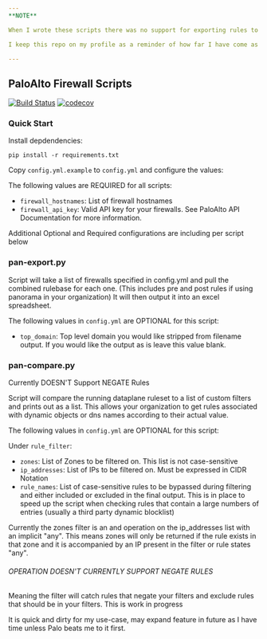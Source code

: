 ```yaml
---
**NOTE**

When I wrote these scripts there was no support for exporting rules to an excel spreadsheet. PanOS now supports this natively. The Dataplane script may still be useful but due to lack of personal testing equipment I have been unable to verify it on versions of PANOS greater than 7.0 so use at own risk.

I keep this repo on my profile as a reminder of how far I have come as this was one of the very first python projects I attempted. The code is very very ugly especially at the beginning. But it is a beautiful reminder to me.

---
```


## PaloAlto Firewall Scripts
[![Build Status](https://travis-ci.org/shepherdjay/pan-os-scripts.svg?branch=master)](https://travis-ci.org/shepherdjay/pan-os-scripts) [![codecov](https://codecov.io/gh/shepherdjay/pan-os-scripts/branch/master/graph/badge.svg)](https://codecov.io/gh/shepherdjay/pan-os-scripts)


### Quick Start

Install depdendencies:

```
pip install -r requirements.txt
```

Copy `config.yml.example` to `config.yml` and configure the values:

The following values are REQUIRED for all scripts:

- `firewall_hostnames`: List of firewall hostnames
- `firewall_api_key`: Valid API key for your firewalls. See PaloAlto API Documentation for more information.

Additional Optional and Required configurations are including per script below

### pan-export.py

Script will take a list of firewalls specified in config.yml and pull the combined rulebase for each one.
(This includes pre and post rules if using panorama in your organization)
It will then output it into an excel spreadsheet.

The following values in `config.yml` are OPTIONAL for this script:

- `top_domain`: Top level domain you would like stripped from filename output. If you would like the output as is leave this value blank.

### pan-compare.py

Currently DOESN'T Support NEGATE Rules

Script will compare the running dataplane ruleset to a list of custom filters and prints out as a list.
This allows your organization to get rules associated with dynamic objects or dns names according to their actual value.

The following values in `config.yml` are OPTIONAL for this script:

Under `rule_filter`:

  - `zones`: List of Zones to be filtered on. This list is not case-sensitive
  - `ip_addresses`: List of IPs to be filtered on. Must be expressed in CIDR Notation
  - `rule_names`: List of case-sensitive rules to be bypassed during filtering and either included or excluded in the final output. 
  This is in place to speed up the script when checking rules that contain a large numbers of entries (usually a third party dynamic blocklist)
  
Currently the zones filter is an and operation on the ip_addresses list with an implicit "any". 
This means zones will only be returned if the rule exists in that zone and it is accompanied by an IP present in the filter or rule states "any".

###### OPERATION DOESN'T CURRENTLY SUPPORT NEGATE RULES
Meaning the filter will catch rules that negate your filters and exclude rules that should be in your filters.
This is work in progress

It is quick and dirty for my use-case, may expand feature in future as I have time unless Palo beats me to it first.
